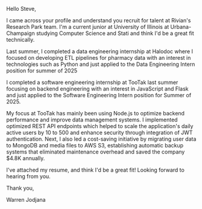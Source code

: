 Hello Steve,

I came across your profile and understand you recruit for talent at Rivian's Research Park team. I'm a current junior at University of Illinois at Urbana-Champaign studying Computer Science and Stati and think I'd be a great fit technically.

Last summer, I completed a data engineering internship at Halodoc where I focused on developing ETL pipelines for pharmacy data with an interest in technologies such as Python and just applied to the Data Engineering Intern position for summer of 2025


I completed a software engineering internship at TooTak last summer focusing on backend engineering with an interest in JavaScript and Flask and just applied to the Software Engineering Intern position for Summer of 2025.

My focus at TooTak has mainly been using Node.js  to optimize backend performance and improve data management systems. I implemented optimized REST API endpoints which helped to scale the application's daily active users by 10 to 500 and enhance security through integration of JWT authentication. Next, I also led a cost-saving initiative by migrating user data to MongoDB and media files to AWS S3, establishing automatic backup systems that eliminated maintenance overhead and saved the company $4.8K annually.

I've attached my resume, and think I'd be a great fit! Looking forward to hearing from you.

Thank you,

Warren Jodjana
